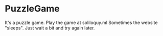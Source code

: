 # PuzzleGame
It's a puzzle game.
Play the game at soliloquy.ml
Sometimes the website "sleeps". Just wait a bit and try again later. 
